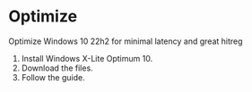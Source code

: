 # Optimize
Optimize Windows 10 22h2 for minimal latency and great hitreg
1. Install Windows X-Lite Optimum 10.
2. Download the files.
3. Follow the guide.
